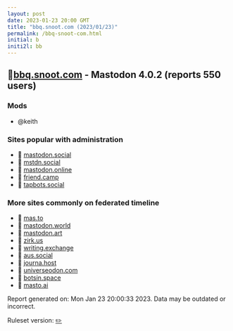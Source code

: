 ```yaml
---
layout: post
date: 2023-01-23 20:00 GMT
title: "bbq.snoot.com (2023/01/23)"
permalink: /bbq-snoot-com.html
initial: b
initi2l: bb
---
```


## 🐘[bbq.snoot.com](https://bbq.snoot.com) - Mastodon 4.0.2 (reports 550 users)

### Mods
 * @keith

### Sites popular with administration

* 🐘 [mastodon.social](/mastodon-social.html)
* 🐘 [mstdn.social](/mstdn-social.html)
* 🐘 [mastodon.online](/mastodon-online.html)
* 🐘 [friend.camp](/friend-camp.html)
* 🐘 [tapbots.social](/tapbots-social.html)

### More sites commonly on federated timeline

* 🐘 [mas.to](/mas-to.html)
* 🐘 [mastodon.world](/mastodon-world.html)
* 🐘 [mastodon.art](/mastodon-art.html)
* 🐘 [zirk.us](/zirk-us.html)
* 🐘 [writing.exchange](/writing-exchange.html)
* 🐘 [aus.social](/aus-social.html)
* 🐘 [journa.host](/journa-host.html)
* 🐘 [universeodon.com](/universeodon-com.html)
* 🐘 [botsin.space](/botsin-space.html)
* 🐘 [masto.ai](/masto-ai.html)

Report generated on: Mon Jan 23 20:00:33 2023. Data may be outdated or incorrect.

Ruleset version: [✏️](/version-pencil)
